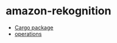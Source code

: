 # amazon-rekognition

* [Cargo package](https://crates.io/crates/amazon-rekognition)
* [operations](https://docs.aws.amazon.com/rekognition/latest/dg/API_Reference.html)
